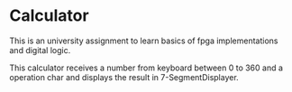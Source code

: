 # Calculator
This is an university assignment to learn basics of fpga implementations and digital logic.

This calculator receives a number from keyboard between 0 to 360 and a operation char and 
displays the result in 7-SegmentDisplayer.
